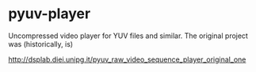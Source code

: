 pyuv-player
===========

Uncompressed video player for YUV files and similar.
The original project was (historically, is)

http://dsplab.diei.unipg.it/pyuv_raw_video_sequence_player_original_one




